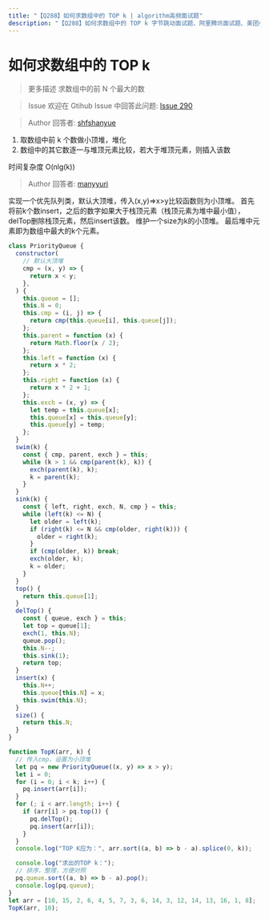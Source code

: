 ```yaml
---
title: "【Q288】如何求数组中的 TOP k | algorithm高频面试题"
description: "【Q288】如何求数组中的 TOP k 字节跳动面试题、阿里腾讯面试题、美团小米面试题。"
---
```


# 如何求数组中的 TOP k

> 更多描述
> 求数组中的前 N 个最大的数

> Issue
> 欢迎在 Gtihub Issue 中回答此问题: [Issue 290](https://github.com/shfshanyue/Daily-Question/issues/290)

> Author
> 回答者: [shfshanyue](https://github.com/shfshanyue)

1. 取数组中前 k 个数做小顶堆，堆化
1. 数组中的其它数逐一与堆顶元素比较，若大于堆顶元素，则插入该数

时间复杂度 O(nlg(k))

> Author
> 回答者: [manyyuri](https://github.com/manyyuri)

实现一个优先队列类，默认大顶堆，传入(x,y)=>x>y比较函数则为小顶堆。
首先将前k个数insert，之后的数字如果大于栈顶元素（栈顶元素为堆中最小值），delTop删除栈顶元素，然后insert该数。
维护一个size为k的小顶堆。
最后堆中元素即为数组中最大的k个元素。

```javascript
class PriorityQueue {
  constructor(
    // 默认大顶堆
    cmp = (x, y) => {
      return x < y;
    },
  ) {
    this.queue = [];
    this.N = 0;
    this.cmp = (i, j) => {
      return cmp(this.queue[i], this.queue[j]);
    };
    this.parent = function (x) {
      return Math.floor(x / 2);
    };
    this.left = function (x) {
      return x * 2;
    };
    this.right = function (x) {
      return x * 2 + 1;
    };
    this.exch = (x, y) => {
      let temp = this.queue[x];
      this.queue[x] = this.queue[y];
      this.queue[y] = temp;
    };
  }
  swim(k) {
    const { cmp, parent, exch } = this;
    while (k > 1 && cmp(parent(k), k)) {
      exch(parent(k), k);
      k = parent(k);
    }
  }
  sink(k) {
    const { left, right, exch, N, cmp } = this;
    while (left(k) <= N) {
      let older = left(k);
      if (right(k) <= N && cmp(older, right(k))) {
        older = right(k);
      }
      if (cmp(older, k)) break;
      exch(older, k);
      k = older;
    }
  }
  top() {
    return this.queue[1];
  }
  delTop() {
    const { queue, exch } = this;
    let top = queue[1];
    exch(1, this.N);
    queue.pop();
    this.N--;
    this.sink(1);
    return top;
  }
  insert(x) {
    this.N++;
    this.queue[this.N] = x;
    this.swim(this.N);
  }
  size() {
    return this.N;
  }
}

function TopK(arr, k) {
  // 传入cmp，设置为小顶堆
  let pq = new PriorityQueue((x, y) => x > y);
  let i = 0;
  for (i = 0; i < k; i++) {
    pq.insert(arr[i]);
  }
  for (; i < arr.length; i++) {
    if (arr[i] > pq.top()) {
      pq.delTop();
      pq.insert(arr[i]);
    }
  }
  console.log("TOP K应为：", arr.sort((a, b) => b - a).splice(0, k));

  console.log("求出的TOP k：");
  // 排序，整理，方便对照
  pq.queue.sort((a, b) => b - a).pop();
  console.log(pq.queue);
}
let arr = [10, 15, 2, 6, 4, 5, 7, 3, 6, 14, 3, 12, 14, 13, 16, 1, 8];
TopK(arr, 10);
```
